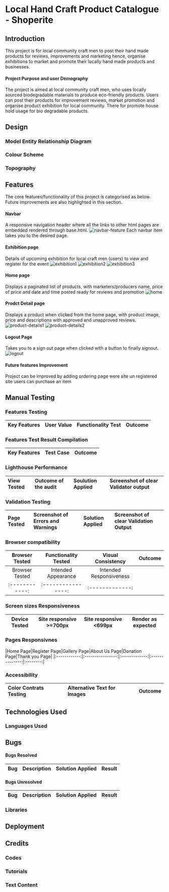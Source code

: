 # Local Hand Craft Product Catalogue - Shoperite
## Introduction
This project is for local community craft men to post their hand made products for reviews, improvements and marketing hence, organise exhibitions to market and promote their locally hand made products and businesses.
#### Project Purpose and user Demography
The project is aimed at local community craft men, who uses locally sourced biodegradable materials to produce eco-friendly products. Users can post their products for improvement reviews, market promotion and organise product exhibition for local community. There for promote house hold usage for bio degradable products.
## Design
### Model Entity Relationship Diagram
### Colour Scheme
### Topography
## Features
The core features/functionality of  this project is categorised as below. Future improvements are also highlighted in this section.
#### Navbar
A responsive navigation header where all the links to other html pages are embedded rendered through base.html.
![navbar-feature](./static/images/readme-images/features%20-images/navbar-feature.jpg)
Each navbar item takes you to the desired page.
#### Exhibition page
Details of upcoming exhibition for local craft men (users) to view and register for the event
![exhibition1](./static/images/readme-images/features%20-images/exhibition1.jpg)
![exhibition2](./static/images/readme-images/features%20-images/exhibition2.jpg)
![exhibition3](./static/images/readme-images/features%20-images/exhibition3.jpg)
#### Home page
Displays a paginated  list of products, with marketers/producers name, price of price and date and time posted ready for reviews and promotion
![home](./static/images/readme-images/features%20-images/home.jpg)
#### Prodct Detail page
Displays a product when clicked from the home page, with product image, price and  descriptions with approved and unapproved reviews.
![product-details1](./static/images/readme-images/features%20-images/product-details1.jpg)
![product-details2](./static/images/readme-images/features%20-images/product-details2.jpg)
#### Logout Page
Takes you to a sign out page when clicked with a button to finally signout. 
![logout](./static/images/readme-images/features%20-images/logout.jpg)


#### Future features Improvement 
Project can be improved by adding ordering page were  site un registered site users can purchase an item
## Manual Testing
### Features Testing
|Key Features|   User Value   |Functionality Test|Outcome|
|:------------|:----------------|:-------------|:------------|
### Features Test Result Compilation
|Key Features|   Test Case  |Outcome|
|:------------|:----------------|:-------------|
### Lighthouse Performance
|View Tested|   Outcome of the audit  |Soulution Applied|Screenshot of clear Validator output|
|:------------|:----------------|:-------------|:------------|
### Validation Testing
|Page Tested|Screenshot of Errors and Warnings   |Solution Applied|Screenshot of clear Validation Output|
|:------------|:----------------|:-------------|:------------|
### Browser compatibility
|Browser Tested|Functionality Tested|Visual Consistency|Outcome|
|:------------:|:----------------:|:-------------:|:-------------:|
|Browser Tested|Intended Appearance|Intended Responsiveness|
|:------------:|:----------------:|:-------------:|
### Screen sizes Responsiveness  
|Device Tested|Site responsive >=700px |Site responsive <699px|Render as expected|
|:------------:|:----------------:|:-------------:|:--------------:|
### Pages Responsivnes
|Home Page|Register Page|Gallery Page|About Us Page|Donation Page|Thank you Page|
|:------------:|:----------------:|:-------------:|:--------------:|:--------:|
### Accessibility
|Color Contrats Testing|Alternative Text for Images |Outcome|
|:------------|:------------------|:---------------:|
## Technologies Used
### Languages Used
## Bugs
#### Bugs Resolved
|Bug|   Description |Solution Applied|Result|
|:------------|:----------------|:-------------|:------------|
#### Bugs Unresolved
|Bug|   Description |Solution Applied|Result|
|:------------|:----------------|:-------------|:------------|
### Libraries
## Deployment
## Credits
### Codes
### Tutorials
### Text Content